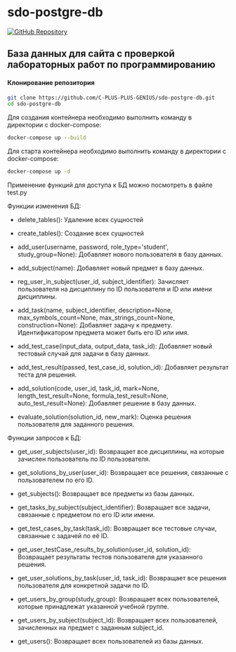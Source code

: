 # sdo-postgre-db

[![GitHub Repository](https://img.shields.io/badge/GitHub-Repository-blue?logo=github)](https://github.com/C-PLUS-PLUS-GENIUS/sdo-postgre-db)

## База данных для сайта с проверкой лабораторных работ по программированию

#### Клонирование репозитория

```bash
git clone https://github.com/C-PLUS-PLUS-GENIUS/sdo-postgre-db.git
cd sdo-postgre-db
```

Для создания контейнера необходимо выполнить команду в директории c docker-compose:
```bash
docker-compose up --build
```

Для старта контейнера необходимо выполнить команду в директории c docker-compose:
```bash
docker-compose up -d
```

Применение функций для доступа к БД можно посмотреть в файле test.py

Функции изменения БД:

 - delete_tables():
    Удаление всех сущностей

 - create_tables():
    Создание всех сущностей

 - add_user(username, password, role_type='student', study_group=None):
    Добавляет нового пользователя в базу данных.

 - add_subject(name):
    Добавляет новый предмет в базу данных.

 - reg_user_in_subject(user_id, subject_identifier):
    Зачисляет пользователя на дисциплину по ID пользователя и ID или имени дисциплины.

 - add_task(name, subject_identifier, description=None, max_symbols_count=None, max_strings_count=None, construction=None):
    Добавляет задачу к предмету. Идентификатором предмета может быть его ID или имя.

 - add_test_case(input_data, output_data, task_id):
    Добавляет новый тестовый случай для задачи в базу данных.

 - add_test_result(passed, test_case_id, solution_id):
    Добавляет результат теста для решения.

 - add_solution(code, user_id, task_id, mark=None, length_test_result=None, formula_test_result=None, auto_test_result=None):
    Добавляет решение в базу данных.

 - evaluate_solution(solution_id, new_mark):
    Оценка решения пользователя для заданного решения.
  

Функции запросов к БД:

 - get_user_subjects(user_id):
    Возвращает все дисциплины, на которые зачислен пользователь по ID пользователя.
    
 - get_solutions_by_user(user_id):
    Возвращает все решения, связанные с пользователем по его ID.

 - get_subjects():
    Возвращает все предметы из базы данных.

 - get_tasks_by_subject(subject_identifier):
    Возвращает все задачи, связанные с предметом по его ID или имени.

 - get_test_cases_by_task(task_id):
    Возвращает все тестовые случаи, связанные с задачей по её ID.

 - get_user_testCase_results_by_solution(user_id, solution_id):
    Возвращает результаты тестов пользователя для указанного решения.

 - get_user_solutions_by_task(user_id, task_id):
    Возвращает все решения пользователя для конкретной задачи по ID.
    
 - get_users_by_group(study_group):
    Возвращает всех пользователей, которые принадлежат указанной учебной группе.

 - get_users_by_subject(subject_id):
    Возвращает всех пользователей, зачисленных на предмет с заданным subject_id.

 - get_users():
    Возвращает всех пользователей из базы данных.
